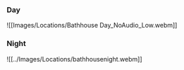 ### Day
![[Images/Locations/Bathhouse Day_NoAudio_Low.webm]]
### Night
![[../Images/Locations/bathhousenight.webm]]


